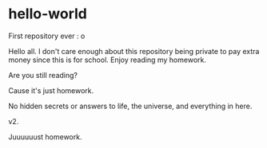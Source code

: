 # hello-world
First repository ever  : o

Hello all.
I don't care enough about this repository being private to pay extra money since this is for school.
Enjoy reading my homework.

Are you still reading?

Cause it's just homework.









No hidden secrets or answers to life, the universe, and everything in here.

v2.





















Juuuuuust homework.
